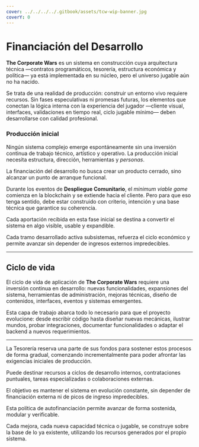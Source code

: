 ```yaml
---
cover: ../../../../.gitbook/assets/tcw-wip-banner.jpg
coverY: 0
---
```


# Financiación del Desarrollo

**The Corporate Wars** es un sistema en construcción cuya arquitectura técnica —contratos programáticos, tesorería, estructura económica y política— ya está implementada en su núcleo, pero el universo jugable aún no ha nacido.

Se trata de una realidad de producción: construir un entorno vivo requiere recursos. Sin fases especulativas ni promesas futuras, los elementos que conectan la lógica interna con la experiencia del jugador —cliente visual, interfaces, validaciones en tiempo real, ciclo jugable mínimo— deben desarrollarse con calidad profesional.

### Producción inicial

Ningún sistema complejo emerge espontáneamente sin una inversión continua de trabajo técnico, artístico y operativo. La producción inicial necesita estructura, dirección, herramientas y _personas_.

La financiación del desarrollo no busca crear un producto cerrado, sino alcanzar un punto de arranque funcional.

Durante los eventos de **Despliegue Comunitario**, el _minimum viable game_ comienza en la blockchain y se extiende hacia el cliente. Pero para que eso tenga sentido, debe estar construido con criterio, intención y una base técnica que garantice su coherencia.

Cada aportación recibida en esta fase inicial se destina a convertir el sistema en algo visible, usable y expandible.

Cada tramo desarrollado activa subsistemas, refuerza el ciclo económico y permite avanzar sin depender de ingresos externos impredecibles.

***

## Ciclo de vida

El ciclo de vida de aplicación de **The Corporate Wars** requiere una inversión continua en desarrollo: nuevas funcionalidades, expansiones del sistema, herramientas de administración, mejoras técnicas, diseño de contenidos, interfaces, eventos y sistemas emergentes.

Esta capa de trabajo abarca todo lo necesario para que el proyecto evolucione: desde escribir código hasta diseñar nuevas mecánicas, ilustrar mundos, probar integraciones, documentar funcionalidades o adaptar el backend a nuevos requerimientos.

***

La Tesorería reserva una parte de sus fondos para sostener estos procesos de forma gradual, comenzando incrementalmente para poder afrontar las exigencias iniciales de producción.

Puede destinar recursos a ciclos de desarrollo internos, contrataciones puntuales, tareas especializadas o colaboraciones externas.

El objetivo es mantener el sistema en evolución constante, sin depender de financiación externa ni de picos de ingreso impredecibles.

Esta política de autofinanciación permite avanzar de forma sostenida, modular y verificable.

Cada mejora, cada nueva capacidad técnica o jugable, se construye sobre la base de lo ya existente, utilizando los recursos generados por el propio sistema.
